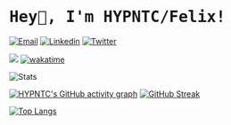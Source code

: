 <h1><samp>Hey👋, I'm HYPNTC/Felix!</samp></h2>

[![Email](https://img.shields.io/badge/-Email-c14438?style=flat-square&logo=Gmail&logoColor=white&link=mailto:dev@hypntc.com)](mailto:dev@hypntc.com)
[![Linkedin](https://img.shields.io/badge/-LinkedIn-blue?style=flat-square&logo=Linkedin&logoColor=white&link=https://www.linkedin.com/in/felix-zorn-06213020b/)](https://www.linkedin.com/in/felix-zorn-06213020b/)
[![Twitter](https://img.shields.io/badge/Twitter-1DA1F2?style=flat-square&logo=twitter&logoColor=white)](https://twitter.com/iamhypntc)

![](https://komarev.com/ghpvc/?username=hypntc)
[![wakatime](https://wakatime.com/badge/user/ad70fdc4-0867-45be-8b1f-e921acf3fdcb.svg)](https://wakatime.com/@ad70fdc4-0867-45be-8b1f-e921acf3fdcb)

![Stats](https://github-readme-stats.vercel.app/api?username=hypntc&show_icons=true&count_private=true&hide_border=true&title_color=00ADD8&icon_color=00ADD8&text_color=c9d1d9&bg_color=0d1117&custom_title=GitHub%20Stats&include_all_commits=true)

[![HYPNTC's GitHub activity graph](https://activity-graph.herokuapp.com/graph?username=hypntc&theme=github&line=#0ADD8)](https://github.com/hypntc)
[![GitHub Streak](https://github-readme-streak-stats.herokuapp.com?user=hypntc&theme=github-dark&hide_border=true&date_format=M%20j%5B%2C%20Y%5D&ring=00ADD8&fire=00ADD8&dates=00ADD8&border=00ADD8&stroke=00ADD8)](https://git.io/streak-stats)

[![Top Langs](https://github-readme-stats.vercel.app/api/top-langs/?username=hypntc&custom_title=Used%20Languages)](https://github.com/anuraghazra/github-readme-stats)
